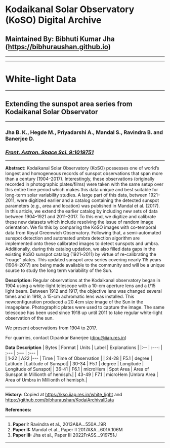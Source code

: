 # Kodaikanal Solar Observatory (KoSO) Digital Archive
## Maintained By: Bibhuti Kumar Jha (https://bibhuraushan.github.io)

***
***
# White-light Data
***
## **Extending the sunspot area series from Kodaikanal Solar Observator**
***
### Jha B. K., Hegde M., Priyadarshi A., Mandal S., Ravindra B. and Banerjee D.
### [*Front. Astron. Space Sci. 9:1019751*](https://ui.adsabs.harvard.edu/abs/2022FrASS...919751J/abstract)
-------------------------------------------------------------------------------
**Abstract:**
  Kodaikanal Solar Observatory (KoSO) possesses one of world’s longest and
  homogeneous records of sunspot observations that span more than a century
  (1904–2017). Interestingly, these observations (originally recorded in
  photographic plates/films) were taken with the same setup over this entire
  time period which makes this data unique and best suitable for long-term solar
  variability studies. A large part of this data, between 1921–2011, were
  digitized earlier and a catalog containing the detected sunspot parameters
  (e.g., area and location) was published in Mandal et al. (2017). In this
  article, we extend the earlier catalog by including new sets of data between
  1904–1921 and 2011–2017. To this end, we digitize and calibrate these new
  datasets which include resolving the issue of random image orientation. We fix
  this by comparing the KoSO images with co-temporal data from Royal Greenwich
  Observatory. Following that, a semi-automated sunspot detection and automated
  umbra detection algorithm are implemented onto these calibrated images to
  detect sunspots and umbra. Additionally, during this catalog updation, we also
  filled data gaps in the existing KoSO sunspot catalog (1921–2011) by virtue of
  re-calibrating the “rouge” plates. This updated sunspot area series covering
  nearly 115 years (1904–2017) are being made available to the community and
  will be a unique source to study the long term variability of the Sun.

**Description:**
  Regular observations at the Kodaikanal observatory began in 1904 using a
  white-light telescope with a 10-cm aperture lens and a f/15 light beam.
  Between 1912 and 1917, the objective lens was changed several times and in
  1918, a 15-cm achromatic lens was installed. This newconfiguration produced a
  20.4cm size image of the Sun in the imageplane. Photographic plates were used
  to capture the image. The same telescope has been used since 1918 up until 2011
  to take regular white-light observation of the sun.
  
  We present observations from 1904 to 2017.
  
  For quarries, contact Dipankar Banerjee (dipu@iiap.res.in)

**Data Description**
 | Bytes | Format | Units      | Label     	| Explanations |
 |:--    | :---:  | :---      | :---      | :---        |    
 | 1-22  | A22    |---         | Time       |	Time of Observation |
 | 24-28 |  F5.1  | degree     | Latitude   | Latitude of Sunspot|
 | 30-34 |  F5.1  | degree     | Longitude  | Longitude of Sunspot|
 | 36-41 | F6.1   | microHem   | Spot Area  | Area of Sunspot in Millionth of hemisph.|
 | 43-49 | F7.1   | microHem  |Umbra Area    | Area of Umbra in Millionth of hemisph.|

--------------------------------------------------------------------------------
**History:**
Copied at https://kso.iiap.res.in/white_light and 
https://github.com/bibhuraushan/KodaiArchivalData

**References:**
***
1. **Paper I:**   Ravindra et al.,     2013A&A...550A..19R
2. **Paper II:**  Mandal et al.,   Paper II    2017A&A...601A.106M
3. **Paper III:** Jha et al.,      Paper III   2022FrASS...919751J
***

